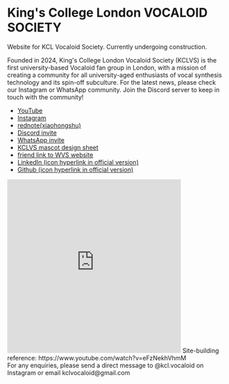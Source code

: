 # King's College London VOCALOID SOCIETY
Website for KCL Vocaloid Society. Currently undergoing construction.

Founded in 2024, King's College London Vocaloid Society (KCLVS) is the first university-based Vocaloid fan group in London, with a mission of creating a community for all university-aged enthusiasts of vocal synthesis technology and its spin-off subculture. For the latest news, please check our Instagram or WhatsApp community. Join the Discord server to keep in touch with the community!

- [YouTube](https://www.youtube.com/@KCLVocaloid)
- [Instagram](https://instagram.com/kcl.vocaloid)
- [rednote(xiaohongshu)](https://www.xiaohongshu.com/user/profile/66ab83ba000000001d02112d)
- [Discord invite](https://discord.com/invite/PpMUjWrU3f)
- [WhatsApp invite](https://chat.whatsapp.com/KRVET35OpUJ1NWYJqGdRVQ)
- [KCLVS mascot design sheet](https://kcl-vocaloid.github.io/kclmiku-refsheet.png)
- [friend link to WVS website](https://vocaloidsoc.co.uk/)
- [LinkedIn (icon hyperlink in official version)](https://www.linkedin.com/company/kcl-vocaloid-society)
- [Github (icon hyperlink in official version)](https://github.com/KCL-Vocaloid) <br/>
<iframe src="https://calendar.google.com/calendar/embed?src=f3928bc720f942a5c52d95a6b5ab4ae432158a5222a675ebabacb6bb103a07b6%40group.calendar.google.com&ctz=Europe%2FLondon" style="border: 0" width="400" height="400" frameborder="0" scrolling="no"></iframe>
 Site-building reference: https://www.youtube.com/watch?v=eFzNekhVhmM <br/>
For any enquiries, please send a direct message to @kcl.vocaloid on Instagram or email kclvocaloid@gmail.com
